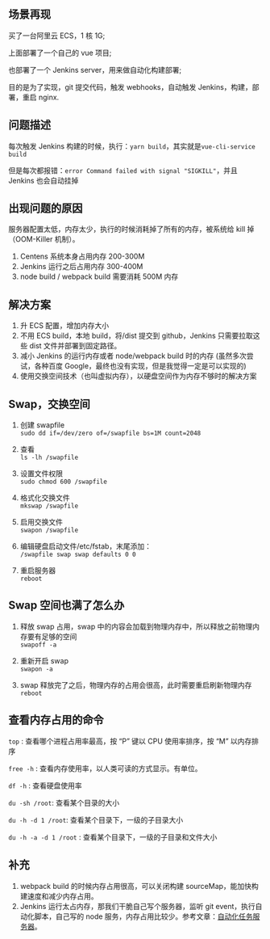 ## 场景再现

买了一台阿里云 ECS，1 核 1G;

上面部署了一个自己的 vue 项目;

也部署了一个 Jenkins server，用来做自动化构建部署;

目的是为了实现，git 提交代码，触发 webhooks，自动触发 Jenkins，构建，部署，重启 nginx.

## 问题描述

每次触发 Jenkins 构建的时候，执行：`yarn build`，其实就是`vue-cli-service build`

但是每次都报错：`error Command failed with signal "SIGKILL"`，并且 Jenkins 也会自动挂掉

## 出现问题的原因

服务器配置太低，内存太少，执行的时候消耗掉了所有的内存，被系统给 kill 掉（OOM-Killer 机制）。

1. Centens 系统本身占用内存 200-300M
2. Jenkins 运行之后占用内存 300-400M
3. node build / webpack build 需要消耗 500M 内存

## 解决方案

1. 升 ECS 配置，增加内存大小
2. 不用 ECS build，本地 build，将/dist 提交到 github，Jenkins 只需要拉取这些 dist 文件并部署到固定路径。
3. 减小 Jenkins 的运行内存或者 node/webpack build 时的内存 (虽然多次尝试，各种百度 Google，最终也没有实现，但是我觉得一定是可以实现的)
4. 使用交换空间技术（也叫虚拟内存），以硬盘空间作为内存不够时的解决方案

## Swap，交换空间

1. 创建 swapfile  
   `sudo dd if=/dev/zero of=/swapfile bs=1M count=2048`

2. 查看  
   `ls -lh /swapfile`

3. 设置文件权限  
   `sudo chmod 600 /swapfile`

4. 格式化交换文件  
   `mkswap /swapfile`

5. 启用交换文件  
   `swapon /swapfile`

6. 编辑硬盘启动文件/etc/fstab，末尾添加：  
   `/swapfile swap swap defaults 0 0`

7. 重启服务器  
   `reboot`

## Swap 空间也满了怎么办

1. 释放 swap 占用，swap 中的内容会加载到物理内存中，所以释放之前物理内存要有足够的空间  
   `swapoff -a`

2. 重新开启 swap  
   `swapon -a`

3. swap 释放完了之后，物理内存的占用会很高，此时需要重启刷新物理内存  
   `reboot`

## 查看内存占用的命令

`top` : 查看哪个进程占用率最高，按 “P” 键以 CPU 使用率排序，按 “M” 以内存排序

`free -h` : 查看内存使用率，以人类可读的方式显示。有单位。

`df -h` : 查看硬盘使用率

`du -sh /root`: 查看某个目录的大小

`du -h -d 1 /root`: 查看某个目录下，一级的子目录大小

`du -h -a -d 1 /root` : 查看某个目录下，一级的子目录和文件大小

## 补充

1. webpack build 的时候内存占用很高，可以关闭构建 sourceMap，能加快构建速度和减少内存占用。
2. Jenkins 运行太占内存，那我们干脆自己写个服务器，监听 git event，执行自动化脚本，自己写的 node 服务，内存占用比较少。参考文章：[自动化任务服务器](https://lishuxue.site/blog/5e04da02886d5160c5e906bc)。
